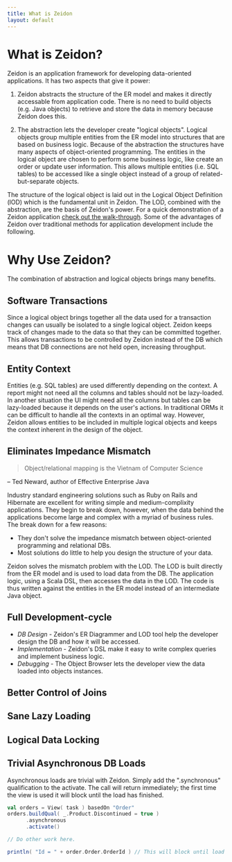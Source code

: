 ```yaml
---
title: What is Zeidon
layout: default
---
```


# What is Zeidon?

Zeidon is an application framework for developing data-oriented applications.  It has two aspects that give it power:

1) Zeidon abstracts the structure of the ER model and makes it directly accessable from application code.  There is no need to build objects (e.g. Java objects) to retrieve and store the data in memory because Zeidon does this.

2) The abstraction lets the developer create "logical objects".  Logical objects group multiple entities from the ER model into structures that are based on business logic.  Because of the abstraction the structures have many aspects of object-oriented programming.  The entities in the logical object are chosen to perform some business logic, like create an order or update user information.  This allows multiple entities (i.e. SQL tables) to be accessed like a single object instead of a group of related-but-separate objects.

The structure of the logical object is laid out in the Logical Object Definition (lOD) which is the fundamental unit in Zeidon.  The LOD, combined with the abstraction, are the basis of Zeidon's power.  For a quick demonstration of a Zeidon application [check out the walk-through](QuickWalkThrough.html).  Some of the advantages of Zeidon over traditional methods for application development include the following.

# Why Use Zeidon?
The combination of abstraction and logical objects brings many benefits.

## Software Transactions
Since a logical object brings together all the data used for a transaction changes can usually be isolated to a single logical object.  Zeidon keeps track of changes made to the data so that they can be committed together.  This allows transactions to be controlled by Zeidon instead of the DB which means that DB connections are not held open, increasing throughput.

## Entity Context
Entities (e.g. SQL tables) are used differently depending on the context.  A report might not need all the columns and tables should not be lazy-loaded.  In another situation the UI might need all the columns but tables can be lazy-loaded because it depends on the user's actions.  In traditional ORMs it can be difficult to handle all the contexts in an optimal way.  However, Zeidon allows entities to be included in multiple logical objects and keeps the context inherent in the design of the object.


## Eliminates Impedance Mismatch

> Object/relational mapping is the Vietnam of Computer Science

– Ted Neward, author of Effective Enterprise Java

Industry standard engineering solutions such as Ruby on Rails and Hibernate are excellent for writing simple and medium-complixity applications.  They begin to break down, however, when the data behind the applications become large and complex with a myriad of business rules.  The break down for a few reasons:

  * They don't solve the impedance mismatch between object-oriented programming and relational DBs.
  * Most solutions do little to help you design the structure of your data.

Zeidon solves the mismatch problem with the LOD.  The LOD is built directly from the ER model and is used to load data from the DB.  The application logic, using a Scala DSL, then accesses the data in the LOD.  The code is thus written against the entities in the ER model instead of an intermediate Java object.

## Full Development-cycle

* *DB Design* - Zeidon's ER Diagrammer and LOD tool help the developer design the DB and how it will be accessed.
* *Implementation* - Zeidon's DSL make it easy to write complex queries and implement business logic.
* *Debugging* - The Object Browser lets the developer view the data loaded into objects instances.

## Better Control of Joins

## Sane Lazy Loading

## Logical Data Locking

## Trivial Asynchronous DB Loads
Asynchronous loads are trivial with Zeidon.  Simply add the ".synchronous" qualification to the activate.  The call will return immediately; the first time the view is used it will block until the load has finished.

```scala
val orders = View( task ) basedOn "Order"
orders.buildQual( _.Product.Discontinued = true )
      .asynchronous
      .activate()

// Do other work here.

println( "Id = " + order.Order.OrderId ) // This will block until load has finished.
```
